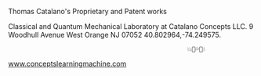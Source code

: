 Thomas Catalano's Proprietary and Patent works

Classical and Quantum Mechanical Laboratory at Catalano Concepts LLC.
9 Woodhull Avenue
West Orange NJ 07052
40.802964,-74.249575.


                                                             
                                                      
                                                       💥💢💦💫💧
                                                                  



www.conceptslearningmachine.com
